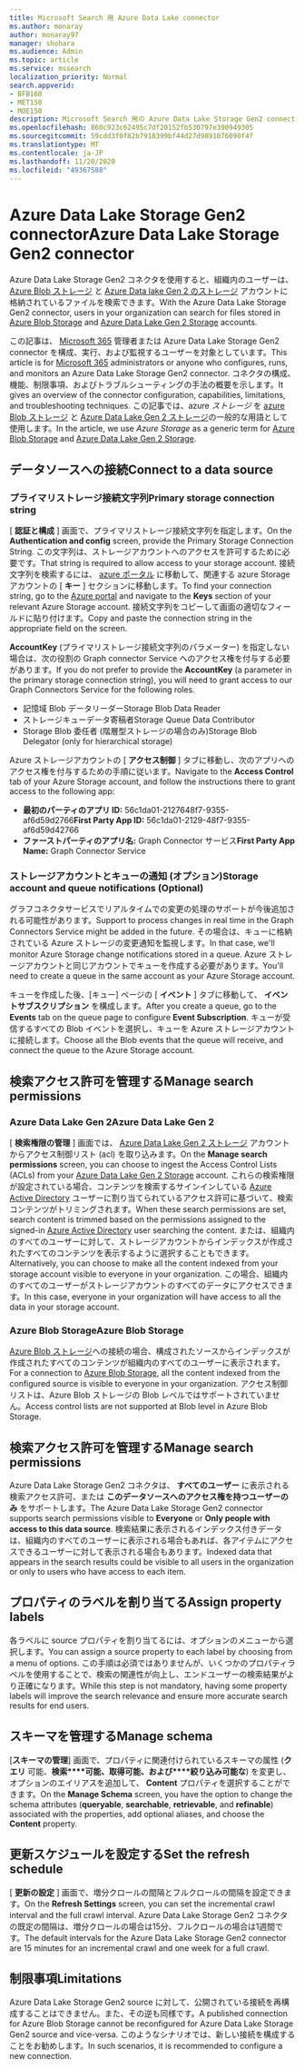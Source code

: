 ```yaml
---
title: Microsoft Search 用 Azure Data Lake connector
ms.author: monaray
author: monaray97
manager: shohara
ms.audience: Admin
ms.topic: article
ms.service: mssearch
localization_priority: Normal
search.appverid:
- BFB160
- MET150
- MOE150
description: Microsoft Search 用の Azure Data Lake Storage Gen2 connector をセットアップする
ms.openlocfilehash: 860c923c62495c7df20152fb530797e390949305
ms.sourcegitcommit: 59cdd3f0f82b7918399bf44d27d9891076090f4f
ms.translationtype: MT
ms.contentlocale: ja-JP
ms.lasthandoff: 11/20/2020
ms.locfileid: "49367588"
---
```

# <a name="azure-data-lake-storage-gen2-connector"></a><span data-ttu-id="66a3c-103">Azure Data Lake Storage Gen2 connector</span><span class="sxs-lookup"><span data-stu-id="66a3c-103">Azure Data Lake Storage Gen2 connector</span></span>

<span data-ttu-id="66a3c-104">Azure Data Lake Storage Gen2 コネクタを使用すると、組織内のユーザーは、 [Azure Blob ストレージ](https://docs.microsoft.com/azure/storage/blobs/storage-blobs-introduction) と [Azure Data lake Gen 2 のストレージ](https://docs.microsoft.com/azure/storage/blobs/data-lake-storage-introduction) アカウントに格納されているファイルを検索できます。</span><span class="sxs-lookup"><span data-stu-id="66a3c-104">With the Azure Data Lake Storage Gen2 connector, users in your organization can search for files stored in [Azure Blob Storage](https://docs.microsoft.com/azure/storage/blobs/storage-blobs-introduction) and [Azure Data Lake Gen 2 Storage](https://docs.microsoft.com/azure/storage/blobs/data-lake-storage-introduction) accounts.</span></span>

<span data-ttu-id="66a3c-105">この記事は、 [Microsoft 365](https://www.microsoft.com/microsoft-365) 管理者または Azure Data Lake Storage Gen2 connector を構成、実行、および監視するユーザーを対象としています。</span><span class="sxs-lookup"><span data-stu-id="66a3c-105">This article is for [Microsoft 365](https://www.microsoft.com/microsoft-365) administrators or anyone who configures, runs, and monitors an Azure Data Lake Storage Gen2 connector.</span></span> <span data-ttu-id="66a3c-106">コネクタの構成、機能、制限事項、およびトラブルシューティングの手法の概要を示します。</span><span class="sxs-lookup"><span data-stu-id="66a3c-106">It gives an overview of the connector configuration, capabilities, limitations, and troubleshooting techniques.</span></span> <span data-ttu-id="66a3c-107">この記事では、azure *ストレージ* を [azure Blob ストレージ](https://docs.microsoft.com/azure/storage/blobs/storage-blobs-introduction) と [Azure Data Lake Gen 2 ストレージ](https://docs.microsoft.com/azure/storage/blobs/data-lake-storage-introduction)の一般的な用語として使用します。</span><span class="sxs-lookup"><span data-stu-id="66a3c-107">In the article, we use *Azure Storage* as a generic term for [Azure Blob Storage](https://docs.microsoft.com/azure/storage/blobs/storage-blobs-introduction) and [Azure Data Lake Gen 2 Storage](https://docs.microsoft.com/azure/storage/blobs/data-lake-storage-introduction).</span></span>

## <a name="connect-to-a-data-source"></a><span data-ttu-id="66a3c-108">データソースへの接続</span><span class="sxs-lookup"><span data-stu-id="66a3c-108">Connect to a data source</span></span>

### <a name="primary-storage-connection-string"></a><span data-ttu-id="66a3c-109">プライマリストレージ接続文字列</span><span class="sxs-lookup"><span data-stu-id="66a3c-109">Primary storage connection string</span></span>

<span data-ttu-id="66a3c-110">[ **認証と構成** ] 画面で、プライマリストレージ接続文字列を指定します。</span><span class="sxs-lookup"><span data-stu-id="66a3c-110">On the **Authentication and config** screen, provide the Primary Storage Connection String.</span></span> <span data-ttu-id="66a3c-111">この文字列は、ストレージアカウントへのアクセスを許可するために必要です。</span><span class="sxs-lookup"><span data-stu-id="66a3c-111">That string is required to allow access to your storage account.</span></span> <span data-ttu-id="66a3c-112">接続文字列を検索するには、 [azure ポータル](https://ms.portal.azure.com/#home) に移動して、関連する azure Storage アカウントの [ **キー** ] セクションに移動します。</span><span class="sxs-lookup"><span data-stu-id="66a3c-112">To find your connection string, go to the [Azure portal](https://ms.portal.azure.com/#home) and navigate to the **Keys** section of your relevant Azure Storage account.</span></span> <span data-ttu-id="66a3c-113">接続文字列をコピーして画面の適切なフィールドに貼り付けます。</span><span class="sxs-lookup"><span data-stu-id="66a3c-113">Copy and paste the connection string in the appropriate field on the screen.</span></span>

<span data-ttu-id="66a3c-114">**AccountKey** (プライマリストレージ接続文字列のパラメーター) を指定しない場合は、次の役割の Graph connector Service へのアクセス権を付与する必要があります。</span><span class="sxs-lookup"><span data-stu-id="66a3c-114">If you do not prefer to provide the **AccountKey** (a parameter in the primary storage connection string), you will need to grant access to our Graph Connectors Service for the following roles.</span></span>

* <span data-ttu-id="66a3c-115">記憶域 Blob データリーダー</span><span class="sxs-lookup"><span data-stu-id="66a3c-115">Storage Blob Data Reader</span></span>
* <span data-ttu-id="66a3c-116">ストレージキューデータ寄稿者</span><span class="sxs-lookup"><span data-stu-id="66a3c-116">Storage Queue Data Contributor</span></span>
* <span data-ttu-id="66a3c-117">Storage Blob 委任者 (階層型ストレージの場合のみ)</span><span class="sxs-lookup"><span data-stu-id="66a3c-117">Storage Blob Delegator (only for hierarchical storage)</span></span>

<span data-ttu-id="66a3c-118">Azure ストレージアカウントの [ **アクセス制御** ] タブに移動し、次のアプリへのアクセス権を付与するための手順に従います。</span><span class="sxs-lookup"><span data-stu-id="66a3c-118">Navigate to the **Access Control** tab of your Azure Storage account, and follow the instructions there to grant access to the following app:</span></span>

* <span data-ttu-id="66a3c-119">**最初のパーティのアプリ ID:** 56c1da01-2127648f7-9355-af6d59d2766</span><span class="sxs-lookup"><span data-stu-id="66a3c-119">**First Party App ID:** 56c1da01-2129-48f7-9355-af6d59d42766</span></span>
* <span data-ttu-id="66a3c-120">**ファーストパーティのアプリ名:** Graph Connector サービス</span><span class="sxs-lookup"><span data-stu-id="66a3c-120">**First Party App Name:** Graph Connector Service</span></span>

### <a name="storage-account-and-queue-notifications-optional"></a><span data-ttu-id="66a3c-121">ストレージアカウントとキューの通知 (オプション)</span><span class="sxs-lookup"><span data-stu-id="66a3c-121">Storage account and queue notifications (Optional)</span></span>

<span data-ttu-id="66a3c-122">グラフコネクタサービスでリアルタイムでの変更の処理のサポートが今後追加される可能性があります。</span><span class="sxs-lookup"><span data-stu-id="66a3c-122">Support to process changes in real time in the Graph Connectors Service might be added in the future.</span></span> <span data-ttu-id="66a3c-123">その場合は、キューに格納されている Azure ストレージの変更通知を監視します。</span><span class="sxs-lookup"><span data-stu-id="66a3c-123">In that case, we'll monitor Azure Storage change notifications stored in a queue.</span></span> <span data-ttu-id="66a3c-124">Azure ストレージアカウントと同じアカウントでキューを作成する必要があります。</span><span class="sxs-lookup"><span data-stu-id="66a3c-124">You'll need to create a queue in the same account as your Azure Storage account.</span></span>

<span data-ttu-id="66a3c-125">キューを作成した後、[キュー] ページの [ **イベント** ] タブに移動して、 **イベントサブスクリプション** を構成します。</span><span class="sxs-lookup"><span data-stu-id="66a3c-125">After you create a queue, go to the **Events** tab on the queue page to configure **Event Subscription**.</span></span> <span data-ttu-id="66a3c-126">キューが受信するすべての Blob イベントを選択し、キューを Azure ストレージアカウントに接続します。</span><span class="sxs-lookup"><span data-stu-id="66a3c-126">Choose all the Blob events that the queue will receive, and connect the queue to the Azure Storage account.</span></span>

## <a name="manage-search-permissions"></a><span data-ttu-id="66a3c-127">検索アクセス許可を管理する</span><span class="sxs-lookup"><span data-stu-id="66a3c-127">Manage search permissions</span></span>

### <a name="azure-data-lake-gen-2"></a><span data-ttu-id="66a3c-128">Azure Data Lake Gen 2</span><span class="sxs-lookup"><span data-stu-id="66a3c-128">Azure Data Lake Gen 2</span></span>

<span data-ttu-id="66a3c-129">[ **検索権限の管理** ] 画面では、 [Azure Data Lake Gen 2 ストレージ](https://docs.microsoft.com/azure/storage/blobs/data-lake-storage-introduction) アカウントからアクセス制御リスト (acl) を取り込みます。</span><span class="sxs-lookup"><span data-stu-id="66a3c-129">On the **Manage search permissions** screen, you can choose to ingest the Access Control Lists (ACLs) from your [Azure Data Lake Gen 2 Storage](https://docs.microsoft.com/azure/storage/blobs/data-lake-storage-introduction) account.</span></span> <span data-ttu-id="66a3c-130">これらの検索権限が設定されている場合、コンテンツを検索するサインインしている [Azure Active Directory](https://docs.microsoft.com/azure/active-directory/) ユーザーに割り当てられているアクセス許可に基づいて、検索コンテンツがトリミングされます。</span><span class="sxs-lookup"><span data-stu-id="66a3c-130">When these search permissions are set, search content is trimmed based on the permissions assigned to the signed-in [Azure Active Directory](https://docs.microsoft.com/azure/active-directory/) user searching the content.</span></span> <span data-ttu-id="66a3c-131">または、組織内のすべてのユーザーに対して、ストレージアカウントからインデックスが作成されたすべてのコンテンツを表示するように選択することもできます。</span><span class="sxs-lookup"><span data-stu-id="66a3c-131">Alternatively, you can choose to make all the content indexed from your storage account visible to everyone in your organization.</span></span> <span data-ttu-id="66a3c-132">この場合、組織内のすべてのユーザーがストレージアカウントのすべてのデータにアクセスできます。</span><span class="sxs-lookup"><span data-stu-id="66a3c-132">In this case, everyone in your organization will have access to all the data in your storage account.</span></span>

### <a name="azure-blob-storage"></a><span data-ttu-id="66a3c-133">Azure Blob Storage</span><span class="sxs-lookup"><span data-stu-id="66a3c-133">Azure Blob Storage</span></span>

<span data-ttu-id="66a3c-134">[Azure Blob ストレージ](https://docs.microsoft.com/azure/storage/blobs/storage-blobs-introduction)への接続の場合、構成されたソースからインデックスが作成されたすべてのコンテンツが組織内のすべてのユーザーに表示されます。</span><span class="sxs-lookup"><span data-stu-id="66a3c-134">For a connection to [Azure Blob Storage](https://docs.microsoft.com/azure/storage/blobs/storage-blobs-introduction), all the content indexed from the configured source is visible to everyone in your organization.</span></span> <span data-ttu-id="66a3c-135">アクセス制御リストは、Azure Blob ストレージの Blob レベルではサポートされていません。</span><span class="sxs-lookup"><span data-stu-id="66a3c-135">Access control lists are not supported at Blob level in Azure Blob Storage.</span></span>

## <a name="manage-search-permissions"></a><span data-ttu-id="66a3c-136">検索アクセス許可を管理する</span><span class="sxs-lookup"><span data-stu-id="66a3c-136">Manage search permissions</span></span>

<span data-ttu-id="66a3c-137">Azure Data Lake Storage Gen2 コネクタは、 **すべてのユーザー** に表示される検索アクセス許可、または **このデータソースへのアクセス権を持つユーザーのみ** をサポートします。</span><span class="sxs-lookup"><span data-stu-id="66a3c-137">The Azure Data Lake Storage Gen2 connector supports search permissions visible to **Everyone** or **Only people with access to this data source**.</span></span> <span data-ttu-id="66a3c-138">検索結果に表示されるインデックス付きデータは、組織内のすべてのユーザーに表示される場合もあれば、各アイテムにアクセスできるユーザーに対して表示される場合もあります。</span><span class="sxs-lookup"><span data-stu-id="66a3c-138">Indexed data that appears in the search results could be visible to all users in the organization or only to users who have access to each item.</span></span>

## <a name="assign-property-labels"></a><span data-ttu-id="66a3c-139">プロパティのラベルを割り当てる</span><span class="sxs-lookup"><span data-stu-id="66a3c-139">Assign property labels</span></span>

<span data-ttu-id="66a3c-140">各ラベルに source プロパティを割り当てるには、オプションのメニューから選択します。</span><span class="sxs-lookup"><span data-stu-id="66a3c-140">You can assign a source property to each label by choosing from a menu of options.</span></span> <span data-ttu-id="66a3c-141">この手順は必須ではありませんが、いくつかのプロパティラベルを使用することで、検索の関連性が向上し、エンドユーザーの検索結果がより正確になります。</span><span class="sxs-lookup"><span data-stu-id="66a3c-141">While this step is not mandatory, having some property labels will improve the search relevance and ensure more accurate search results for end users.</span></span>

## <a name="manage-schema"></a><span data-ttu-id="66a3c-142">スキーマを管理する</span><span class="sxs-lookup"><span data-stu-id="66a3c-142">Manage schema</span></span>

<span data-ttu-id="66a3c-143">[**スキーマの管理**] 画面で、プロパティに関連付けられているスキーマの属性 (**クエリ** 可能、**検索\*\*\*\*可能、取得可能、および\*\*\*\*絞り込み可能な**) を変更し、オプションのエイリアスを追加して、 **Content** プロパティを選択することができます。</span><span class="sxs-lookup"><span data-stu-id="66a3c-143">On the **Manage Schema** screen, you have the option to change the schema attributes (**queryable**, **searchable**, **retrievable**, and **refinable**) associated with the properties, add optional aliases, and choose the **Content** property.</span></span>

## <a name="set-the-refresh-schedule"></a><span data-ttu-id="66a3c-144">更新スケジュールを設定する</span><span class="sxs-lookup"><span data-stu-id="66a3c-144">Set the refresh schedule</span></span>

<span data-ttu-id="66a3c-145">[ **更新の設定** ] 画面で、増分クロールの間隔とフルクロールの間隔を設定できます。</span><span class="sxs-lookup"><span data-stu-id="66a3c-145">On the **Refresh Settings** screen, you can set the incremental crawl interval and the full crawl interval.</span></span> <span data-ttu-id="66a3c-146">Azure Data Lake Storage Gen2 コネクタの既定の間隔は、増分クロールの場合は15分、フルクロールの場合は1週間です。</span><span class="sxs-lookup"><span data-stu-id="66a3c-146">The default intervals for the Azure Data Lake Storage Gen2 connector are 15 minutes for an incremental crawl and one week for a full crawl.</span></span>

## <a name="limitations"></a><span data-ttu-id="66a3c-147">制限事項</span><span class="sxs-lookup"><span data-stu-id="66a3c-147">Limitations</span></span>

<span data-ttu-id="66a3c-148">Azure Data Lake Storage Gen2 source に対して、公開されている接続を再構成することはできません。また、その逆も同様です。</span><span class="sxs-lookup"><span data-stu-id="66a3c-148">A published connection for Azure Blob Storage cannot be reconfigured for Azure Data Lake Storage Gen2 source and vice-versa.</span></span> <span data-ttu-id="66a3c-149">このようなシナリオでは、新しい接続を構成することをお勧めします。</span><span class="sxs-lookup"><span data-stu-id="66a3c-149">In such scenarios, it is recommended to configure a new connection.</span></span>
